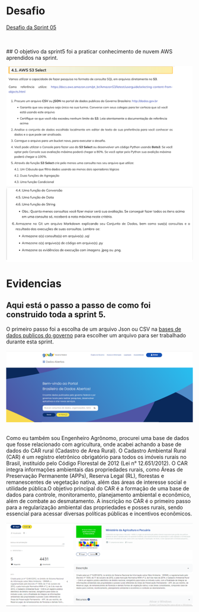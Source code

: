 # Desafio
[Desafio da Sprint 05](https://github.com/rafaelkabata/ProgramaBolsasPB/tree/main/Sprint%205/Desafio)

<br><br> ## O objetivo da sprint5 foi a praticar conhecimento de nuvem AWS aprendidos na sprint.

![Diagrama](https://github.com/rafaelkabata/ProgramaBolsasPB/blob/main/Sprint%205/evidencias/obj_desafio_1.png)
![Diagrama](https://github.com/rafaelkabata/ProgramaBolsasPB/blob/main/Sprint%205/evidencias/obj_desafio_2.png)
<br/>
</div>

# Evidencias

## Aqui está o passo a passo de como foi construido toda a sprint 5.

O primeiro passo foi a escolha de um arquivo Json ou CSV na [bases de dados publicos do governo](https://dados.gov.br/home) para escolher um arquivo para ser trabalhado durante esta sprint.<br><br>
![Diagrama](https://github.com/rafaelkabata/ProgramaBolsasPB/blob/main/Sprint%205/evidencias/dados_governo.png)
<br><br>

Como eu também sou Engenheiro Agrônomo, procurei uma base de dados que fosse relacionado com agricultura, onde acabei achando a base de dados do CAR rural (Cadastro de Area Rural). O Cadastro Ambiental Rural (CAR) é um registro eletrônico obrigatório para todos os imóveis rurais no Brasil, instituído pelo Código Florestal de 2012 (Lei n° 12.651/2012). O CAR integra informações ambientais das propriedades rurais, como Áreas de Preservação Permanente (APPs), Reserva Legal (RL), florestas e remanescentes de vegetação nativa, além das áreas de interesse social e utilidade pública.O objetivo principal do CAR é a formação de uma base de dados para controle, monitoramento, planejamento ambiental e econômico, além de combate ao desmatamento. A inscrição no CAR é o primeiro passo para a regularização ambiental das propriedades e posses rurais, sendo essencial para acessar diversas políticas públicas e incentivos econômicos.<br><br>
![Diagrama](https://github.com/rafaelkabata/ProgramaBolsasPB/blob/main/Sprint%205/evidencias/cadastro_area_rural.png)

